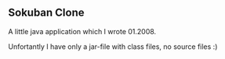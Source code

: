 Sokuban Clone
---

A little java application which I wrote 01.2008.

Unfortantly I have only a jar-file with class files, no source files :)
